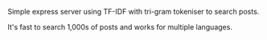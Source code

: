 Simple express server using TF-IDF with tri-gram tokeniser to search posts.

It's fast to search 1,000s of posts and works for multiple languages.
